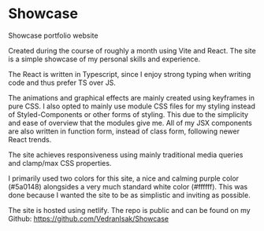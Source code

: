 # Showcase
Showcase portfolio website

Created during the course of roughly a month using Vite and React.
The site is a simple showcase of my personal skills and experience.

The React is written in Typescript, since I enjoy strong typing when writing code and thus prefer TS over JS.

The animations and graphical effects are mainly created using keyframes in pure CSS.
I also opted to mainly use module CSS files for my styling instead of Styled-Components or other forms of styling.
This due to the simplicity and ease of overview that the modules give me.
All of my JSX components are also written in function form, instead of class form, following newer React trends. 

The site achieves responsiveness using mainly traditional media queries and clamp/max CSS properties.

I primarily used two colors for this site, a nice and calming purple color (#5a0148) alongsides
a very much standard white color (#ffffff). This was done because I wanted the site to be as simplistic and inviting as possible.

The site is hosted using netlify. 
The repo is public and can be found on my Github: https://github.com/VedranIsak/Showcase